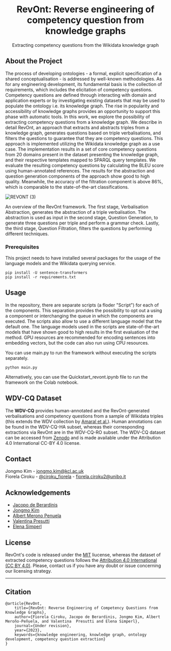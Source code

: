 <div align="center">

 <!-- <img src="Materials/Ciroku (2).png" alt="logo" width="200" height="auto" /> -->
  <h1>RevOnt: Reverse engineering of competency question from knowledge graphs</h1>
  
  <p>
    Extracting competency questions from the Wikidata knowledge graph
  </p>
</div>
  
## About the Project

The process of developing ontologies - a formal, explicit specification of a shared conceptualisation - is addressed by well-known methodologies. 
As for any engineering development, its fundamental basis is the collection of requirements, which includes the elicitation of competency questions. Competency questions are defined through interacting with domain and application experts or by investigating existing datasets that may be used to populate the ontology i.e. its knowledge graph. The rise in popularity and accessibility of knowledge graphs provides an opportunity to support this phase with automatic tools. In this work, we explore the possibility of extracting competency questions from a knowledge graph. We describe in detail RevOnt, an approach that extracts and abstracts triples from a knowledge graph, generates questions based on triple verbalisations, and filters the questions to guarantee that they are competency questions. This approach is implemented utilizing the Wikidata knowledge graph as a use case. The implementation results in a set of core competency questions from 20 domains present in the dataset presenting the knowledge graph, and their respective templates mapped to SPARQL query templates. We evaluate the resulting competency questions by calculating the BLEU score using human-annotated references. The results for the abstraction and question generation components of the approach show good to high quality. Meanwhile, the accuracy of the filtration component is above 86\%, which is comparable to the state-of-the-art classifications. 

![REVONT (3)](https://user-images.githubusercontent.com/12375920/210616161-9105a046-c809-4182-beb6-5ef4556ec101.png)

An overview of the RevOnt framework. The first stage, Verbalisation Abstraction, generates the abstraction of a triple verbalisation. The abstraction is used as input in the second stage, Question Generation, to generate three questions per triple and perform a grammar check. Lastly, the third stage, Question Filtration, filters the questions by performing different techniques.


<!-- Prerequisites -->
### Prerequisites

This project needs to have installed several packages for the usage of the language models and the Wikidata querying service.

```
pip install -U sentence-transformers
pip install -r requirements.txt
```
<!-- Usage -->
## Usage

In the repository, there are separate scripts (a floder "Script") for each of the components. This separation provides the possibility to opt out a using a component or interchanging the queue in which the components are executed. The scripts also allow to use a different language model that the default one. The language models used in the scripts are state-of-the-art models that have shown good to high results in the first evaluation of the method. GPU resources are recommended for encoding sentences into embedding vectors, but the code can also run using CPU resources.

You can use main.py to run the framework without executing the scripts separately.
```
python main.py
```

Alternatively, you can use the Quickstart_revont.ipynb file to run the framework on the Colab notebook.


## WDV-CQ Dataset

The **WDV-CQ** provides human-annotated and the RevOnt-generated verbalisations and competency questions from a sample of Wikidata triples (this extends the WDV collection by [Amaral et al.](https://arxiv.org/abs/2205.02627)).
Human annotations can be found in the WDV-CQ-HA subset, whereas their corresponding extractions via RevOnt are in the WDV-CQ-RO subset.
The WDV-CQ dataset can be accessed from [Zenodo](https://zenodo.org/records/10370725) and is made available under the Attribution 4.0 International CC-BY 4.0 license.

## Contact

Jongmo Kim - jongmo.kim@kcl.ac.uk <br>
Fiorela Ciroku - [@ciroku_fiorela](https://twitter.com/ciroku_fiorela) - fiorela.ciroku2@unibo.it 

## Acknowledgements

 - [Jacopo de Berardinis](https://www.kcl.ac.uk/people/jacopo-de-berardinis)
  - [Jongmo Kim](https://kr.linkedin.com/in/jongmo-kim-629995164)
 - [Albert Merono Penuela](https://www.kcl.ac.uk/people/albert-merono-penuela-1)
 - [Valentina Presutti](https://www.unibo.it/sitoweb/valentina.presutti/en)
 - [Elena Simperl](https://www.kcl.ac.uk/people/elena-simperl)

## License

RevOnt's code is released under the [MIT](https://opensource.org/license/mit/) liucense, whereas the dataset of extracted competency questions follows the [Attribution 4.0 International (CC BY 4.0)](https://creativecommons.org/licenses/by/4.0/). Please, contact us if you have any doubt or issue concerning our licensing strategy.

---

## Citation
```
@article{RevOnt,
    title={RevOnt: Reverse Engineering of Competency Questions from Knowledge Graphs},
    author={Fiorela Ciroku, Jacopo de Berardinis, Jongmo Kim, Albert Meroño-Peñuela, and Valentina  Presutti and Elena Simperl},
    journal={Under revision}, 
    year={2023},
    keywords={knowledge engineering, knowledge graph, ontology development, competency question extraction}
}
```
